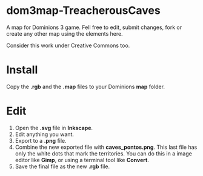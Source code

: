 dom3map-TreacherousCaves
========================

A map for Dominions 3 game. Fell free to edit, submit changes, fork or create any other map using the elements here.

Consider this work under Creative Commons too.


Install
=======

Copy the **.rgb** and the **.map** files to your Dominions **map** folder.


Edit
====

1. Open the **.svg** file in **Inkscape**.
2. Edit anything you want.
3. Export to a **.png** file.
4. Combine the new exported file with **caves_pontos.png**. This last file has only the white dots that mark the territories. You can do this in a image editor like **Gimp**, or using a terminal tool like **Convert**.
5. Save the final file as the new **.rgb** file.
